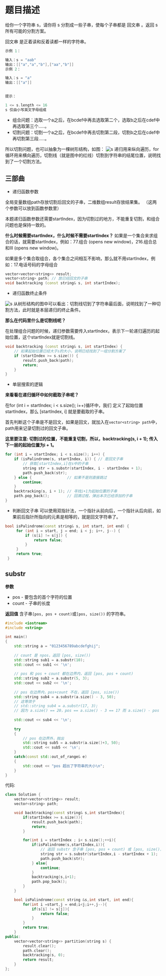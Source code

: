 # 题目描述

给你一个字符串 s，请你将 s 分割成一些子串，使每个子串都是 回文串 。返回 s 所有可能的分割方案。

回文串 是正着读和反着读都一样的字符串。

``` cpp
示例 1：

输入：s = "aab"
输出：[["a","a","b"],["aa","b"]]
示例 2：

输入：s = "a"
输出：[["a"]]
 

提示：

1 <= s.length <= 16
s 仅由小写英文字母组成

```

* 组合问题：选取一个a之后，在bcdef中再去选取第二个，选取b之后在cdef中再选取第三个.....。
* 切割问题：切割一个a之后，在bcdef中再去切割第二段，切割b之后在cdef中再切割第三段.....。

所以切割问题，也可以抽象为一棵树形结构，如图：
![s](https://code-thinking.cdn.bcebos.com/pics/131.%E5%88%86%E5%89%B2%E5%9B%9E%E6%96%87%E4%B8%B2.jpg)
递归用来纵向遍历，for循环用来横向遍历，切割线（就是图中的红线）切割到字符串的结尾位置，说明找到了一个切割方法。

## 三部曲

* 递归函数参数

全局变量数组path存放切割后回文的子串，二维数组result存放结果集。 （这两个参数可以放到函数参数里）

本题递归函数参数还需要startIndex，因为切割过的地方，不能重复切割，和组合问题也是保持一致的。

**什么时候需要startIndex，什么时候不需要startIndex？**
如果是一个集合来求组合的话，就需要startIndex，例如：77.组合 (opens new window)，216.组合总和III (opens new window)。

如果是多个集合取组合，各个集合之间相互不影响，那么就不用startIndex，例如：17.电话号码的字母组合

```cpp
vector<vector<string>> result;
vector<string> path; // 放已经回文的子串
void backtracking (const string& s, int startIndex);
```

* 递归函数终止条件

![s](https://code-thinking.cdn.bcebos.com/pics/131.%E5%88%86%E5%89%B2%E5%9B%9E%E6%96%87%E4%B8%B2.jpg)
从树形结构的图中可以看出：切割线切到了字符串最后面，说明找到了一种切割方法，此时就是本层递归的终止条件。

**那么在代码里什么是切割线呢？**

在处理组合问题的时候，递归参数需要传入startIndex，表示下一轮递归遍历的起始位置，这个startIndex就是切割线。

``` cpp
void backtracking (const string& s, int startIndex) {
    // 如果起始位置已经大于s的大小，说明已经找到了一组分割方案了
    if (startIndex >= s.size()) {
        result.push_back(path);
        return;
    }
}
```

* 单层搜索的逻辑
  
**来看看在递归循环中如何截取子串呢？**

在for (int i = startIndex; i < s.size(); i++)循环中，我们 定义了起始位置startIndex，那么 [startIndex, i] 就是要截取的子串。

首先判断这个子串是不是回文，如果是回文，就加入在`vector<string> path`中，path用来记录切割过的回文子串。

**这里要注意: 切割过的位置，不能重复切割，所以，backtracking(s, i + 1); 传入下一层的起始位置为i + 1。**

``` cpp
for (int i = startIndex; i < s.size(); i++) {
    if (isPalindrome(s, startIndex, i)) { // 是回文子串
        // 获取[startIndex,i]在s中的子串
        string str = s.substr(startIndex, i - startIndex + 1);
        path.push_back(str);
    } else {                // 如果不是则直接跳过
        continue;
    }
    backtracking(s, i + 1); // 寻找i+1为起始位置的子串
    path.pop_back();        // 回溯过程，弹出本次已经添加的子串
}
```

* 判断回文子串
可以使用双指针法，一个指针从前向后，一个指针从后向前，如果前后指针所指向的元素是相等的，就是回文字符串了。

``` cpp
bool isPalindrome(const string& s, int start, int end) {
     for (int i = start, j = end; i < j; i++, j--) {
         if (s[i] != s[j]) {
             return false;
         }
     }
     return true;
 }
```

## substr

**参数**

* pos - 要包含的首个字符的位置
* count - 子串的长度

**返回值**
含子串` [pos, pos + count) `或`[pos, size())` 的字符串。

``` cpp
#include <iostream>
#include <string>
 
int main()
{
    std::string a = "0123456789abcdefghij";
 
    // count 是 npos，返回 [pos, size())
    std::string sub1 = a.substr(10);
    std::cout << sub1 << '\n';
 
    // pos 和 pos + count 都在边界内，返回 [pos, pos + count)
    std::string sub2 = a.substr(5, 3);
    std::cout << sub2 << '\n';
 
    // pos 在边界内，pos+count 不在，返回 [pos, size()) 
    std::string sub4 = a.substr(a.size() - 3, 50);
    // 这等效于
    // std::string sub4 = a.substr(17, 3);
    // 因为 a.size() == 20，pos == a.size() - 3 == 17 而 a.size() - pos == 3
 
    std::cout << sub4 << '\n';
 
    try
    {
        // pos 在边界外，抛出
        std::string sub5 = a.substr(a.size()+3, 50);
        std::cout << sub5 << '\n';
    }
    catch(const std::out_of_range& e)
    {
        std::cout << "pos 超出了字符串的大小\n";
    }
}
```

代码:

``` cpp
class Solution {
    vector<vector<string>> result;
    vector<string> path;

    void backtracking(const string& s,int startIndex){
        if(startIndex >= s.size()){
            result.push_back(path);
            return;
        }

        for(int i = startIndex ; i< s.size();++i){
            if(isPalindrome(s,startIndex,i)){
                // 返回 substr 含子串 [pos, pos + count) 或 [pos, size()) 的字符串。 
                string str = s.substr(startIndex,i - startIndex + 1); 
                path.push_back(str);
            } else{
                continue;
            }
            backtracking(s,i+1);
            path.pop_back();
        }
    }

    bool isPalindrome(const string &s,int start, int end){
        for(int i =start,j = end;i<j;i++,j--){
            if(s[i] != s[j]){
                return false;
            }
        }
        return true;
    }
public:
    vector<vector<string>> partition(string s) {
        result.clear();
        path.clear();
        backtracking(s, 0);
        return result;
    }
};
```
